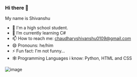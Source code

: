 ### Hi there 👋
My name is Shivanshu

- 🔭 I'm a high school student.
- 🌱 I’m currently learning C#
- 📫 How to reach me: chaudharyshivanshu0109@gmail.com
- 😄 Pronouns: he/him
- ⚡ Fun fact: I'm not funny...
- 🕸 Programming Languages i know: Python, HTML and CSS

![image](https://user-images.githubusercontent.com/83326671/182367368-78994fb3-e8fe-4cb9-b767-af7483f95dfa.png)



